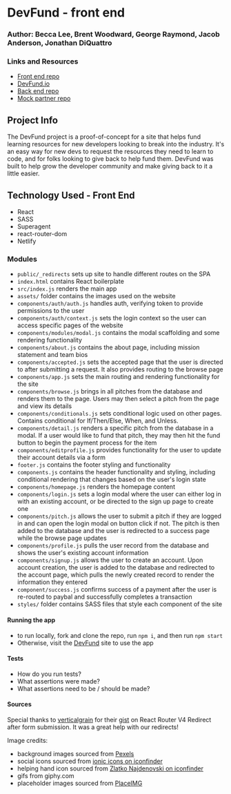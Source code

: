 # DevFund - front end

### Author: Becca Lee, Brent Woodward, George Raymond, Jacob Anderson, Jonathan DiQuattro

### Links and Resources
* [Front end repo](https://github.com/jbjbg/devfund-fe)
* [DevFund.io](https://www.devfund.io/)
* [Back end repo](https://github.com/jbjbg/devfund-be)
* [Mock partner repo](https://github.com/jbjbg/devfund-mock-partner)

## Project Info
The DevFund project is a proof-of-concept for a site that helps fund learning resources for new developers looking to break into the industry. It's an easy way for new devs to request the resources they need to learn to code, and for folks looking to give back to help fund them. DevFund was built to help grow the developer community and make giving back to it a little easier.

## Technology Used - Front End
- React
- SASS
- Superagent
- react-router-dom
- Netlify

### Modules
- `public/_redirects` sets up site to handle different routes on the SPA
- `index.html`  contains React boilerplate
- `src/index.js` renders the main app
- `assets/` folder contains the images used on the website
- `components/auth/auth.js` handles auth, verifying token to provide permissions to the user
- `components/auth/context.js` sets the login context so the user can access specific pages of the website
- `components/modules/modal.js` contains the modal scaffolding and some rendering functionality
- `components/about.js` contains the about page, including mission statement and team bios
- `components/accepted.js` sets the accepted page that the user is directed to after submitting a request. It also provides routing to the browse page
- `components/app.js` sets the main routing and rendering functionality for the site
- `components/browse.js` brings in all pitches from the database and renders them to the page. Users may then select a pitch from the page and view its details
- `components/conditionals.js` sets conditional logic used on other pages. Contains conditional for If/Then/Else, When, and Unless.
- `components/detail.js` renders a specific pitch from the database in a modal. If a user would like to fund that pitch, they may then hit the fund button to begin the payment process for the item
- `components/editprofile.js` provides functionality for the user to update their account details via a form
- `footer.js` contains the footer styling and functionality
- `components.js` contains the header functionality and styling, including conditional rendering that changes based on the user's login state
- `components/homepage.js` renders the homepage content
- `components/login.js` sets a login modal where the user can either log in with an existing account, or be directed to the sign up page to create one
- `components/pitch.js` allows the user to submit a pitch if they are logged in and can open the login modal on button click if not. The pitch is then added to the database and the user is redirected to a success page while the browse page updates
- `components/profile.js` pulls the user record from the database and shows the user's existing account information
- `components/signup.js` allows the user to create an account. Upon account creation, the user is added to the database and redirected to the account page, which pulls the newly created record to render the information they entered
- `component/success.js` confirms success of a payment after the user is re-routed to paybal and successfully completes a transaction
- `styles/` folder contains SASS files that style each component of the site


#### Running the app
- to run locally, fork and clone the repo, run `npm i`, and then run `npm start`
- Otherwise, visit the [DevFund](https://www.devfund.io/) site to use the app

#### Tests
* How do you run tests?
* What assertions were made?
* What assertions need to be / should be made?

#### Sources
Special thanks to [verticalgrain](https://gist.github.com/verticalgrain) for their [gist](https://gist.github.com/verticalgrain/195468e69f2ac88f3d9573d285b09764) on React Router V4 Redirect after form submission. It was a great help with our redirects!

Image credits:
- background images sourced from [Pexels](https://www.pexels.com/)
- social icons sourced from [ionic icons on iconfinder](https://www.iconfinder.com/iconsets/ionicons)
- helping hand icon sourced from [Zlatko Najdenovski on iconfinder](https://www.flaticon.com/authors/zlatko-najdenovski)
- gifs from giphy.com
- placeholder images sourced from [PlaceIMG](http://placeimg.com/)
